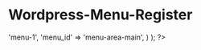 # Wordpress-Menu-Register

<?php
    wp_nav_menu(
                  array(
                        'theme_location' => 'menu-1',
                        'menu_id'        => 'menu-area-main',
                          )
                           );
                    ?>          
